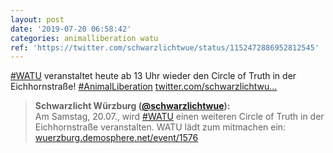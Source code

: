 ```yaml
---
layout: post
date: '2019-07-20 06:58:42'
categories: animalliberation watu
ref: 'https://twitter.com/schwarzlichtwue/status/1152472886952812545'
---
```

[#WATU](/t/watu) veranstaltet heute ab 13 Uhr wieder den Circle of Truth in der Eichhornstraße! [#AnimalLiberation](/t/animalliberation) [twitter.com/schwarzlichtwu…](https://twitter.com/schwarzlichtwue/status/1147590185330323457)
> <b>Schwarzlicht Würzburg ([@schwarzlichtwue](https://twitter.com/schwarzlichtwue)):</b>  
>Am Samstag, 20.07., wird [#WATU](/t/watu) einen weiteren Circle of Truth in der Eichhornstraße veranstalten. WATU lädt zum mitmachen ein: [wuerzburg.demosphere.net/event/1576](https://wuerzburg.demosphere.net/event/1576)  

